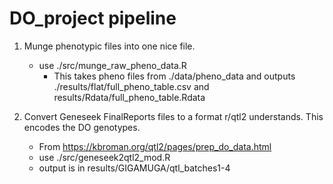 # DO_project pipeline

1. Munge phenotypic files into one nice file.
    - use ./src/munge_raw_pheno_data.R
        - This takes pheno files from ./data/pheno_data and outputs ./results/flat/full_pheno_table.csv and results/Rdata/full_pheno_table.Rdata

2. Convert Geneseek FinalReports files to a format r/qtl2 understands. This encodes the DO genotypes.
    - From https://kbroman.org/qtl2/pages/prep_do_data.html
    - use ./src/geneseek2qtl2_mod.R
    - output is in results/GIGAMUGA/qtl_batches1-4

